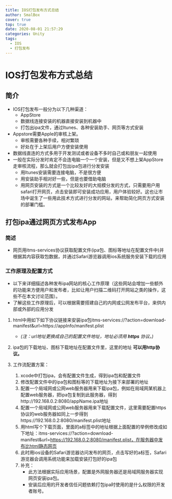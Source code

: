 ```yaml
---
title: IOS打包发布方式总结
author: SmalBox
cover: true
top: true
date: 2020-08-01 21:57:29
categories: Unity
tags:
  - IOS
  - 打包发布
---
```

# IOS打包发布方式总结

## 简介

   - IOS打包发布一般分为以下几种渠道：
      - AppStore
      - 数据线连接安装的机器直接安装到机器中
      - 打包出ipa文件，通过Itunes、各种安装助手、网页等方式安装
   - Appstore需要Apple的审核上架。
      - 审核需要各种手续，相对繁琐
      - 好处在于上架后用户方便安装使用
   - 数据线直连的方式多用于开发测试或者设备不多时自己或和朋友一起使用
   - 一般在实际分发时肯定不会连电脑一个一个安装，但是又不想上架AppStore走审核流程，那么就会打包出ipa包进行分发安装
      - 用Itunes安装需要连接电脑，不是很方便
      - 用安装助手相对好一些，但是也要借助电脑
      - 用网页安装的方式是一个比较友好的大规模分发的方式，只需要用户用safari打开网页，点击安装即可安装成功应用，用户体验较好。这也让市场中诞生了一些用此技术方式进行分发的网站，来帮助简化网页方式安装的部署门槛。

## 打包ipa通过网页方式发布App

### 简述

   - 网页用itms-services协议获取配置文件(ipa包、图标等地址在配置文件中)并根据其内容获取包数据，并通过Safari游览器调用ios系统服务安装下载的应用

### 工作原理及配置方式

   - 以下来详细描述各种发布ipa网站的核心工作原理（这些网站会增加一些额外的功能来方便用户和发布者，比如让用户扫描二维码打开网站之类的操作，这些不在本文讨论范围）。
   - 了解这些工作原理后，可以根据需要搭建自己的内网或公网发布平台，来供内部或外部的应用分发

   1. html中用如下如下协议链接来安装ipa包itms-services://?action=download-manifest&url=https://appInfo/manifest.plist
      - *(注：url地址更换成自己的配置文件地址，地址必须用 **https** 协议。)*

   2. ipa包的下载地址、图标下载地址在配置文件里，这里的地址 **可以用http协议。**

   3. 工作流配置方案：
       1. xcode中打包ipa，会有配置文件生成，得到ipa包和配置文件
       2. 修改配置文件中的ipa包和图标等的下载地址为接下来部署的地址
       3. 配置一个局域网或公网web服务器用来下载ipa包，例如在局域网某机器上配置web服务器，把ipa包复制到此服务器，得到http://192.168.0.2:8080/appName.ipa地址
       4. 配置一个局域网或公网web服务器用来下载配置文件，这里需要配置https协议的web服务器如同上一步得到https://192.168.0.2:8080/manifest.plist地址
       5. 用html写个下载页面，里面的a标签中的地址根据上面配置的举例修改成如下地址：itms-services://?action=download-manifest&url=https://192.168.0.2:8080/manifest.plist，在服务器中发布比html静态网页
       6. 此时用ios设备的Safari游览器访问发布的网页，点击写好的a标签，Safari游览器会调用系统功能来加载安装打包好的ipa包
       7. 补充：
          - 此方法根据实际应用场景，配置是外网服务器还是局域网服务器实现网页安装ipa包。
          - 安装后应用的开发者信任问题依赖打包ipa时使用的是什么权限的开发者账号。

